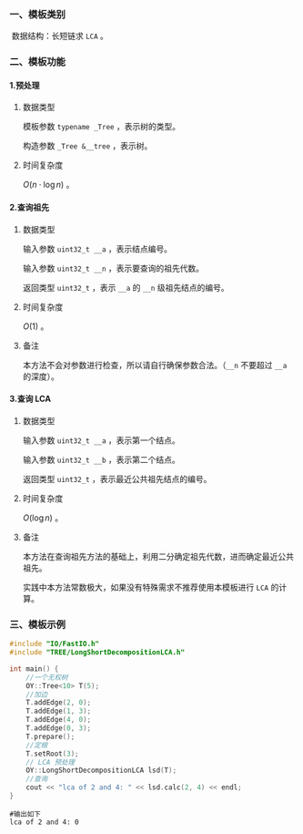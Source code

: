### 一、模板类别

​	数据结构：长短链求 `LCA` 。

### 二、模板功能

#### 1.预处理

1. 数据类型

   模板参数 `typename _Tree` ，表示树的类型。

   构造参数 `_Tree &__tree`​ ，表示树。

2. 时间复杂度

   $O(n\cdot \log n)$ 。

#### 2.查询祖先

1. 数据类型

   输入参数 `uint32_t __a` ，表示结点编号。

   输入参数 `uint32_t __n` ，表示要查询的祖先代数。

   返回类型 `uint32_t` ，表示 `__a` 的 `__n` 级祖先结点的编号。

2. 时间复杂度

   $O(1)$ 。

3. 备注

   本方法不会对参数进行检查，所以请自行确保参数合法。（`__n` 不要超过 `__a` 的深度）。

#### 3.查询 LCA

1. 数据类型

   输入参数 `uint32_t __a` ，表示第一个结点。

   输入参数 `uint32_t __b` ，表示第二个结点。

   返回类型 `uint32_t` ，表示最近公共祖先结点的编号。

2. 时间复杂度

   $O(\log n)$ 。

3. 备注

   本方法在查询祖先方法的基础上，利用二分确定祖先代数，进而确定最近公共祖先。

   实践中本方法常数极大，如果没有特殊需求不推荐使用本模板进行 `LCA` 的计算。

### 三、模板示例

```c++
#include "IO/FastIO.h"
#include "TREE/LongShortDecompositionLCA.h"

int main() {
    //一个无权树
    OY::Tree<10> T(5);
    //加边
    T.addEdge(2, 0);
    T.addEdge(1, 3);
    T.addEdge(4, 0);
    T.addEdge(0, 3);
    T.prepare();
    //定根
    T.setRoot(3);
    // LCA 预处理
    OY::LongShortDecompositionLCA lsd(T);
    //查询
    cout << "lca of 2 and 4: " << lsd.calc(2, 4) << endl;
}
```

```
#输出如下
lca of 2 and 4: 0

```

